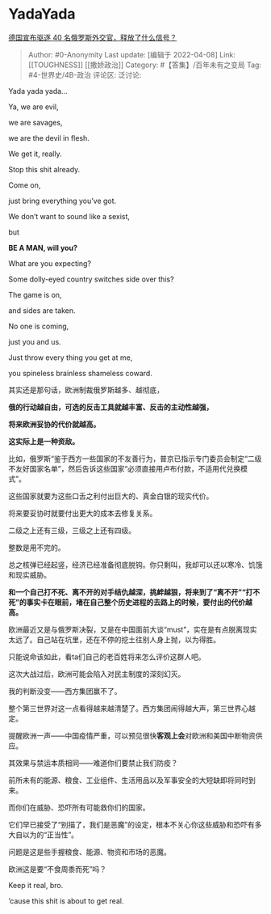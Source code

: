# YadaYada
[德国宣布驱逐 40 名俄罗斯外交官，释放了什么信号？](https://www.zhihu.com/question/526052761/answer/2424589171)

> Author: #0-Anonymity
> Last update: [编辑于 2022-04-08]
> Link: [[TOUGHNESS]] [[撒娇政治]]
> Category: #【答集】/百年未有之变局
> Tag: #4-世界史/4B-政治
> 评论区:
> 泛讨论:

Yada yada yada…

Ya, we are evil,

we are savages,

we are the devil in flesh.

We get it, really.

Stop this shit already.

Come on,

just bring everything you’ve got.

We don’t want to sound like a sexist,

but

**BE A MAN, will you?**

What are you expecting?

Some dolly-eyed country switches side over this?

The game is on,

and sides are taken.

No one is coming,

just you and us.

Just throw every thing you get at me,

you spineless brainless shameless coward.

其实还是那句话，欧洲制裁俄罗斯越多、越彻底，

**俄的行动越自由，可选的反击工具就越丰富、反击的主动性越强，**

**将来欧洲妥协的代价就越高。**

**这实际上是一种资敌。**

比如，俄罗斯“鉴于西方一些国家的不友善行为，普京已指示专门委员会制定“二级不友好国家名单”，然后告诉这些国家“必须直接用卢布付款，不适用代兑换模式”。

这些国家就要为这些口舌之利付出巨大的、真金白银的现实代价。

将来要妥协时就要付出更大的成本去修复关系。

二级之上还有三级，三级之上还有四级。

整数是用不完的。

总之核弹已经起竖，经济已经准备彻底脱钩。你只剩叫，我却可以还以寒冷、饥饿和现实威胁。

**和一个自己打不死、离不开的对手结仇越深，挑衅越狠，将来到了“离不开”“打不死”的事实卡在眼前，堵在自己整个历史进程的去路上的时候，要付出的代价越高。**

欧洲最近又是与俄罗斯决裂，又是在中国面前大谈“must”，实在是有点脱离现实太远了。自己站在坑里，还在不停的挖土往别人身上抛，以为得胜。

只能说命该如此，看ta们自己的老百姓将来怎么评价这群人吧。

这次大战过后，欧洲可能会陷入对民主制度的深刻幻灭。

我的判断没变——西方集团赢不了。

整个第三世界对这一点看得越来越清楚了。西方集团闹得越大声，第三世界心越定。

提醒欧洲一声——中国疫情严重，可以预见很快**客观上会**对欧洲和美国中断物资供应。

其效果与禁运本质相同——难道你们要禁止我们防疫？

前所未有的能源、粮食、工业组件、生活用品以及军事安全的大短缺即将同时到来。

而你们在威胁、恐吓所有可能救你们的国家。

它们早已接受了“别描了，我们是恶魔”的设定，根本不关心你这些威胁和恐吓有多大自以为的“正当性”。

问题是这是些手握粮食、能源、物资和市场的恶魔。

欧洲这是要“不食周黍而死”吗？

Keep it real, bro.

’cause this shit is about to get real.
